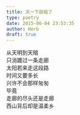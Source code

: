 ```yaml
---  
title: 天一下就暗了  
type: poetry  
date: 2015-06-04 23:53:35  
author: Herb  
draft: true
---  
```

从天明到天暗  
只消踱过一条走廊  
太阳若来走这段路  
时间又要多长  
兴许不会那样匆匆  
毕竟  
走廊的尽头还是走廊  
西山背后却是温柔乡